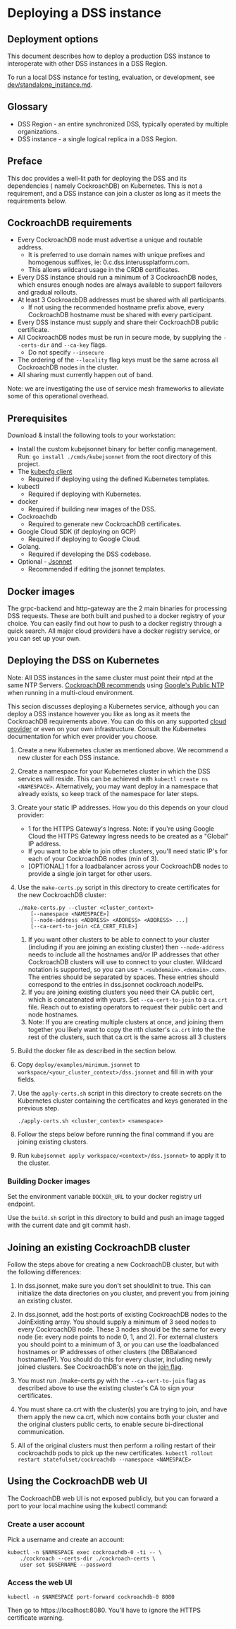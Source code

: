 # Deploying a DSS instance

## Deployment options

This document describes how to deploy a production DSS instance to interoperate with other DSS instances in a DSS Region.

To run a local DSS instance for testing, evaluation, or development, see [dev/standalone_instance.md](dev/standalone_instance.md).

## Glossary

- DSS Region - an entire synchronized DSS, typically operated by multiple
  organizations.
- DSS instance - a single logical replica in a DSS Region.

## Preface

This doc provides a well-lit path for deploying the DSS and its dependencies (
namely CockroachDB) on Kubernetes. This is not a requirement, and a DSS instance
can join a cluster as long as it meets the requirements below.

## CockroachDB requirements

- Every CockroachDB node must advertise a unique and routable address.
  - It is preferred to use domain names with unique prefixes and homogenous
    suffixes, ie: 0.c.dss.interussplatform.com.
  - This allows wildcard usage in the CRDB certificates.
- Every DSS instance should run a minimum of 3 CockroachDB nodes, which
  ensures enough nodes are always available to support failovers and gradual
  rollouts.
- At least 3 CockroacbDB addresses must be shared with all participants.
  - If not using the recommended hostname prefix above, every CockroachDB
    hostname must be shared with every participant.
- Every DSS instance must supply and share their CockroachDB public
  certificate.
- All CockroachDB nodes must be run in secure mode, by supplying the
  `--certs-dir` and `--ca-key` flags.
  - Do not specify `--insecure`
- The ordering of the `--locality` flag keys must be the same across all
  CockroachDB nodes in the cluster.
- All sharing must currently happen out of band.

Note: we are investigating the use of service mesh frameworks to alleviate some
of this operational overhead.

## Prerequisites

Download & install the following tools to your workstation:

- Install the custom kubejsonnet binary for better config management. Run:
  `go install ./cmds/kubejsonnet` from the root directory of this project.
- The [kubecfg client](https://github.com/bitnami/kubecfg#install)
  - Required if deploying using the defined Kubernetes templates.
- kubectl
  - Required if deploying with Kubernetes.
- docker
  - Required if building new images of the DSS.
- Cockroachdb
  - Required to generate new CockroachDB certificates.
- Google Cloud SDK (if deploying on GCP)
  - Required if deploying to Google Cloud.
- Golang.
  - Required if developing the DSS codebase.
- Optional - [Jsonnet](https://github.com/google/jsonnet)
  - Recommended if editing the jsonnet templates.

## Docker images

The grpc-backend and http-gateway are the 2 main binaries for processing DSS
requests. These are both built and pushed to a docker registry of your choice.
You can easily find out how to push to a docker registry through a quick search.
All major cloud providers have a docker registry service, or you can set up your
own.

## Deploying the DSS on Kubernetes

Note: All DSS instances in the same cluster must point their ntpd at the
same NTP Servers. [CockroachDB recommends](https://www.cockroachlabs.com/docs/stable/recommended-production-settings.html#considerations)
using [Google's Public NTP](https://developers.google.com/time/) when
running in a multi-cloud environment.

This secion discusses deploying a Kubernetes service, although you can deploy
a DSS instance however you like as long as it meets the CockroachDB requirements
above. You can do this on any supported
[cloud provider](https://kubernetes.io/docs/concepts/cluster-administration/cloud-providers/)
or even on your own infrastructure. Consult the Kubernetes documentation for
which ever provider you choose.

1.  Create a new Kubernetes cluster as mentioned above. We recommend a new
    cluster for each DSS instance.

1.  Create a namespace for your Kubernetes cluster in which the DSS services will reside. This can be achieved with `kubectl create ns <NAMESPACE>`. Alternatively, you may want deploy in a namespace that already exists, so keep track of the namespace for later steps.

1.  Create your static IP addresses. How you do this depends on your cloud
    provider:

    - 1 for the HTTPS Gateway's Ingress. Note: if you're using Google Cloud
      the HTTPS Gateway Ingress needs to be created as a "Global" IP address.
    - If you want to be able to join other clusters, you'll need static IP's
      for each of your CockroachDB nodes (min of 3).
    - [OPTIONAL] 1 for a loadbalancer across your CockroachDB nodes to provide
      a single join target for other users.

1.  Use the `make-certs.py` script in this directory to create certificates for
    the new CockroachDB cluster:

        ./make-certs.py --cluster <cluster_context>
            [--namespace <NAMESPACE>]
            [--node-address <ADDRESS> <ADDRESS> <ADDRESS> ...]
            [--ca-cert-to-join <CA_CERT_FILE>]

    1.  If you want other clusters to be able to connect to your cluster
        (including if you are joining an existing cluster) then `--node-address`
        needs to include all the hostnames and/or IP addresses that other
        CockroachDB clusters will use to connect to your cluster. Wildcard
        notation is supported, so you can use `*.<subdomain>.<domain>.com>`.
        The entries should be separated by spaces. These entries should
        correspond to the entries in dss.jsonnet cockroach.nodeIPs.
    1.  If you are joining existing clusters you need their CA public cert,
        which is concatenated with yours. Set `--ca-cert-to-join` to a `ca.crt`
        file. Reach out to existing operators to request their public cert and
        node hostnames.
    1.  Note: If you are creating multiple clusters at once, and joining them
        together you likely want to copy the nth cluster's `ca.crt` into the the
        rest of the clusters, such that ca.crt is the same across all 3 clusters

1.  Build the docker file as described in the section below.

1.  Copy `deploy/examples/minimum.jsonnet` to
    `workspace/<your_cluster_context>/dss.jsonnet` and fill in with your fields.

1.  Use the `apply-certs.sh` script in this directory to create secrets on the
    Kubernetes cluster containing the certificates and keys generated in the
    previous step.

        ./apply-certs.sh <cluster_context> <namespace>

1.  Follow the steps below before running the final command if you are joining
    existing clusters.

1.  Run `kubejsonnet apply workspace/<context>/dss.jsonnet>` to apply it to the
    cluster.

### Building Docker images

Set the environment variable `DOCKER_URL` to your docker registry url endpoint.

Use the `build.sh` script in this directory to build and push an image tagged
with the current date and git commit hash.

## Joining an existing CockroachDB cluster

Follow the steps above for creating a new CockroachDB cluster, but with the
following differences:

1.  In dss.jsonnet, make sure you don't set shouldInit to true. This can
    initialize the data directories on you cluster, and prevent you from joining
    an existing cluster.

1.  In dss.jsonnet, add the host:ports of existing CockroachDB nodes to the
    JoinExisting array. You should supply a minimum of 3 seed nodes to every
    CockroachDB node. These 3 nodes should be the same for every node (ie: every
    node points to node 0, 1, and 2). For external clusters you should point to
    a minimum of 3, or you can use the loadbalanced hostnames or IP addresses
    of other clusters (the DBBalanced hostname/IP). You should do this for every
    cluster, including newly joined clusters. See CockroachDB's note on the
    [join flag](https://www.cockroachlabs.com/docs/stable/start-a-node.html#flags).

1.  You must run ./make-certs.py with the `--ca-cert-to-join` flag as described
    above to use the existing cluster's CA to sign your certificates.

1.  You must share ca.crt with the cluster(s) you are trying to join, and have
    them apply the new ca.crt, which now contains both your cluster and the
    original clusters public certs, to enable secure bi-directional
    communication.

1.  All of the original clusters must then perform a rolling restart of their
    cockroachdb pods to pick up the new certificates.
    `kubectl rollout restart statefulset/cockroachdb --namespace <NAMESPACE>`

## Using the CockroachDB web UI

The CockroachDB web UI is not exposed publicly, but you can forward a port to
your local machine using the kubectl command:

### Create a user account

Pick a username and create an account:

    kubectl -n $NAMESPACE exec cockroachdb-0 -ti -- \
        ./cockroach --certs-dir ./cockroach-certs \
        user set $USERNAME --password

### Access the web UI

    kubectl -n $NAMESPACE port-forward cockroachdb-0 8080

Then go to https://localhost:8080. You'll have to ignore the HTTPS certificate
warning.

